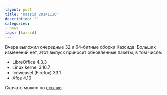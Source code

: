 ```yaml
---
layout: post
title: "Kazsid 20141116"
description: ""
categories:
- news
tags: [kazsid]
---
```


Вчера выложил очередные 32 и 64-битные сборки Казсида. Больших изменений нет, этот выпуск приносит обновленные пакеты, в том числе:
- LibreOffice 4.3.3
- Linux kernel 3.16.7
- Iceweasel (Firefox) 33.1
- Xfce 4.10

Скачать можно по [ссылке](http://sourceforge.net/projects/kazsid/files/)
